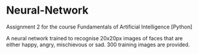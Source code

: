 # Neural-Network
Assignment 2 for the course Fundamentals of Artificial Intelligence [Python]

A neural network trained to recognise 20x20px images of faces that are either happy, angry, mischievous or sad. 300 training images are provided.
